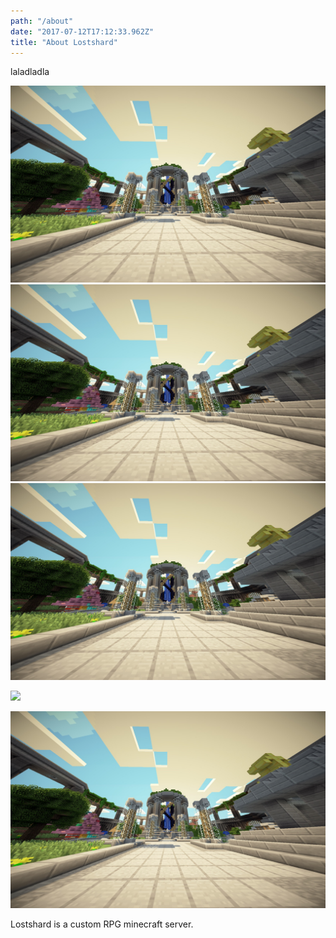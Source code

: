 ```yaml
---
path: "/about"
date: "2017-07-12T17:12:33.962Z"
title: "About Lostshard"
---
```


laladladla

![](order.jpg)
![](order.jpg)
![](order.jpg)

![](mikael-cho-214358.jpg)

<img src="order.jpg"></img>


Lostshard is a custom RPG minecraft server.
